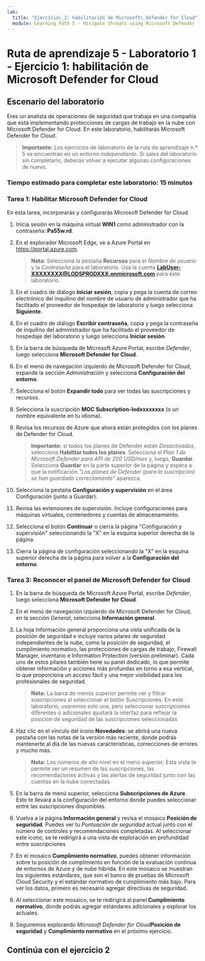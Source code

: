 ```yaml
---
lab:
  title: "Ejercicio\_1: habilitación de Microsoft\_Defender for Cloud"
  module: Learning Path 5 - Mitigate threats using Microsoft Defender for Cloud
---
```


# Ruta de aprendizaje 5 - Laboratorio 1 - Ejercicio 1: habilitación de Microsoft Defender for Cloud

## Escenario del laboratorio

Eres un analista de operaciones de seguridad que trabaja en una compañía que está implementando protecciones de cargas de trabajo en la nube con Microsoft Defender for Cloud. En este laboratorio, habilitarás Microsoft Defender for Cloud.

>**Importante:** Los ejercicios de laboratorio de la ruta de aprendizaje n.º 5 se encuentran en un entorno *independiente*. Si sales del laboratorio sin completarlo, deberás volver a ejecutar algunas configuraciones de nuevo.

### Tiempo estimado para completar este laboratorio: 15 minutos

### Tarea 1: Habilitar Microsoft Defender for Cloud

En esta tarea, incorporarás y configurarás Microsoft Defender for Cloud.

1. Inicia sesión en la máquina virtual **WIN1** como administrador con la contraseña: **Pa55w.rd**.

1. En el explorador Microsoft Edge, ve a Azure Portal en <https://portal.azure.com>.
  
    >**Nota:** Selecciona la pestaña **Recursos** para el *Nombre de usuario* y la *Contraseña* para el laboratorio. Usa la cuenta **<LabUser-XXXXXXXX@LODSPRODXXX.onmicrosoft.com>** para este laboratorio.

1. En el cuadro de diálogo **Iniciar sesión**, copia y pega la cuenta de correo electrónico del inquilino del nombre de usuario de administrador que ha facilitado el proveedor de hospedaje de laboratorio y luego selecciona **Siguiente**.

1. En el cuadro de diálogo **Escribir contraseña**, copia y pega la contraseña de inquilino del administrador que ha facilitado el proveedor de hospedaje del laboratorio y luego selecciona **Iniciar sesión**.

1. En la barra de búsqueda de Microsoft Azure Portal, escribe *Defender*, luego selecciona **Microsoft Defender for Cloud**.

1. En el menú de navegación izquierdo de Microsoft Defender for Cloud, expande la sección *Administración* y selecciona **Configuración del entorno**.

1. Selecciona el botón **Expandir todo** para ver todas las suscripciones y recursos.

1. Selecciona la suscripción **MOC Subscription-lodxxxxxxxx** (o un nombre equivalente en tu idioma).

1. Revisa los recursos de Azure que ahora están protegidos con los planes de Defender for Cloud.

    >**Importante:** si todos los planes de Defender están *Desactivados*, selecciona **Habilitar todos los planes**. Selecciona el *Plan 1 de Microsoft Defender para API de 200 USD/mes* y, luego, **Guardar**. Selecciona **Guardar** en la parte superior de la página y espera a que la notificación *"Los planes de Defender (para la suscripción) se han guardado correctamente"* aparezca.

1. Selecciona la pestaña **Configuración y supervisión** en el área Configuración (junto a Guardar).

1. Revisa las extensiones de supervisión. Incluye configuraciones para máquinas virtuales, contenedores y cuentas de almacenamiento.

1. Selecciona el botón **Continuar** o cierra la página "Configuración y supervisión" seleccionando la "X" en la esquina superior derecha de la página.

1. Cierra la página de configuración seleccionando la "X" en la esquina superior derecha de la página para volver a la **Configuración del entorno**.

<!---1. Select the Log analytics workspace you created earlier *uniquenameDefender* to review the available options and pricing.

1. Select **Enable all plans** (to the right of Select Defender plan) and then select **Save**. Wait for the *"Microsoft Defender plan for workspace uniquenameDefender were saved successfully!"* notification to appear.

    >**Note:** If the page is not being displayed, refresh your Edge browser and try again.

1. Close the Defender plans page by selecting the 'X' on the upper right of the page to go back to the **Environment settings**. --->

### Tarea 3: Reconocer el panel de Microsoft Defender for Cloud

1. En la barra de búsqueda de Microsoft Azure Portal, escribe *Defender*, luego selecciona **Microsoft Defender for Cloud**.

1. En el menú de navegación izquierdo de Microsoft Defender for Cloud, en la sección *General*, selecciona **Información general**.

1. La hoja Información general proporciona una vista unificada de la posición de seguridad e incluye varios pilares de seguridad independientes de la nube, como la posición de seguridad, el cumplimiento normativo, las protecciones de cargas de trabajo, Firewall Manager, inventario e Information Protection (versión preliminar). Cada uno de estos pilares también tiene su panel dedicado, lo que permite obtener información y acciones más profundas en torno a esa vertical, lo que proporciona un acceso fácil y una mejor visibilidad para los profesionales de seguridad.

    >**Nota:** La barra de menús superior permite ver y filtrar suscripciones al seleccionar el botón Suscripciones. En este laboratorio, usaremos solo una, pero seleccionar suscripciones diferentes o adicionales ajustará la interfaz para reflejar la posición de seguridad de las suscripciones seleccionadas

1. Haz clic en el vínculo del icono **Novedades**: se abrirá una nueva pestaña con las notas de la versión más reciente, donde podrás mantenerte al día de las nuevas características, correcciones de errores y mucho más.

    >**Nota:** Los números de alto nivel en el menú superior; Esta vista te permite ver un resumen de las suscripciones, las recomendaciones activas y las alertas de seguridad junto con las cuentas en la nube conectadas.

1. En la barra de menú superior, selecciona **Subscripciones de Azure**. Esto te llevará a la configuración del entorno donde puedes seleccionar entre las suscripciones disponibles.

1. Vuelva a la página **Información general** y revisa el mosaico **Posición de seguridad**. Puedes ver tu *Puntuación de seguridad* actual junto con el número de controles y recomendaciones completadas. Al seleccionar este icono, se te redirigirá a una vista de exploración en profundidad entre suscripciones

1. En el mosaico **Cumplimiento normativo**, puedes obtener información sobre tu posición de cumplimiento en función de la evaluación continua de entornos de Azure y de nube híbrida. En este mosaico se muestran los siguientes estándares, que son el banco de pruebas de Microsoft Cloud Security y el estándar normativo de cumplimiento más bajo. Para ver los datos, primero es necesario agregar directivas de seguridad.

1. Al seleccionar este mosaico, se te redirigirá al panel **Cumplimiento normativo**, donde podrás agregar estándares adicionales y explorar los actuales.

1. Seguiremos explorando *Microsoft Defender for Cloud***Posición de seguridad** y **Cumplimiento normativo** en el próximo ejercicio.

## Continúa con el ejercicio 2
